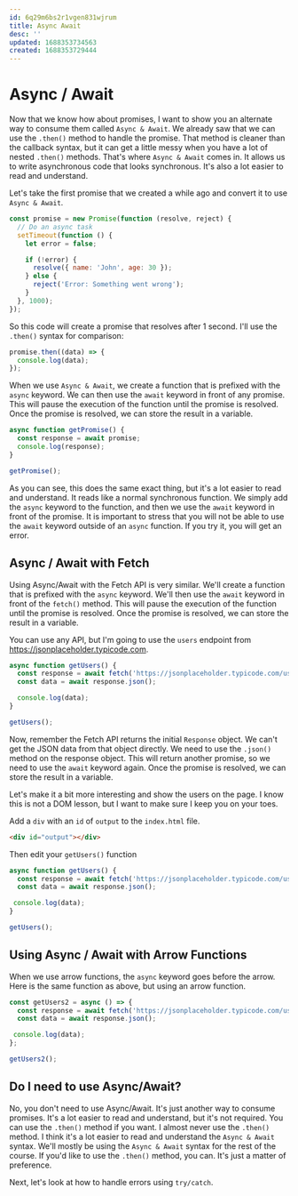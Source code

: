 ```yaml
---
id: 6q29m6bs2r1vgen831wjrum
title: Async Await
desc: ''
updated: 1688353734563
created: 1688353729444
---
```

# Async / Await

Now that we know how about promises, I want to show you an alternate way to consume them called `Async & Await`. We already saw that we can use the `.then()` method to handle the promise. That method is cleaner than the callback syntax, but it can get a little messy when you have a lot of nested `.then()` methods. That's where `Async & Await` comes in. It allows us to write asynchronous code that looks synchronous. It's also a lot easier to read and understand.

Let's take the first promise that we created a while ago and convert it to use `Async & Await`.

```js
const promise = new Promise(function (resolve, reject) {
  // Do an async task
  setTimeout(function () {
    let error = false;

    if (!error) {
      resolve({ name: 'John', age: 30 });
    } else {
      reject('Error: Something went wrong');
    }
  }, 1000);
});
```

So this code will create a promise that resolves after 1 second. I'll use the `.then()` syntax for comparison:

```js
promise.then((data) => {
  console.log(data);
});
```

When we use `Async & Await`, we create a function that is prefixed with the `async` keyword. We can then use the `await` keyword in front of any promise. This will pause the execution of the function until the promise is resolved. Once the promise is resolved, we can store the result in a variable.

```js
async function getPromise() {
  const response = await promise;
  console.log(response);
}

getPromise();
```

As you can see, this does the same exact thing, but it's a lot easier to read and understand. It reads like a normal synchronous function. We simply add the `async` keyword to the function, and then we use the `await` keyword in front of the promise. It is important to stress that you will not be able to use the `await` keyword outside of an `async` function. If you try it, you will get an error.

## Async / Await with Fetch

Using Async/Await with the Fetch API is very similar. We'll create a function that is prefixed with the `async` keyword. We'll then use the `await` keyword in front of the `fetch()` method. This will pause the execution of the function until the promise is resolved. Once the promise is resolved, we can store the result in a variable.

You can use any API, but I'm going to use the `users` endpoint from https://jsonplaceholder.typicode.com.

```js
async function getUsers() {
  const response = await fetch('https://jsonplaceholder.typicode.com/users');
  const data = await response.json();

  console.log(data);
}

getUsers();
```

Now, remember the Fetch API returns the initial `Response` object. We can't get the JSON data from that object directly. We need to use the `.json()` method on the response object. This will return another promise, so we need to use the `await` keyword again. Once the promise is resolved, we can store the result in a variable.

Let's make it a bit more interesting and show the users on the page. I know this is not a DOM lesson, but I want to make sure I keep you on your toes.

Add a `div` with an `id` of `output` to the `index.html` file.

```html
<div id="output"></div>
```

Then edit your `getUsers()` function

```js
async function getUsers() {
  const response = await fetch('https://jsonplaceholder.typicode.com/users');
  const data = await response.json();

 console.log(data);
}

getUsers();
```

## Using Async / Await with Arrow Functions

When we use arrow functions, the `async` keyword goes before the arrow. Here is the same function as above, but using an arrow function.

```js
const getUsers2 = async () => {
  const response = await fetch('https://jsonplaceholder.typicode.com/users');
  const data = await response.json();

 console.log(data);
};

getUsers2();
```

## Do I need to use Async/Await?

No, you don't need to use Async/Await. It's just another way to consume promises. It's a lot easier to read and understand, but it's not required. You can use the `.then()` method if you want. I almost never use the `.then()` method. I think it's a lot easier to read and understand the `Async & Await` syntax. We'll mostly be using the `Async & Await` syntax for the rest of the course. If you'd like to use the `.then()` method, you can. It's just a matter of preference.

Next, let's look at how to handle errors using `try/catch`.
